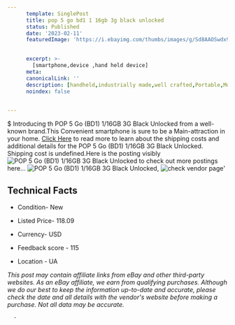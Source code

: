 ```yaml
---
      template: SinglePost
      title: pop 5 go bd1 1 16gb 3g black unlocked
      status: Published
      date: '2023-02-11'
      featuredImage: 'https://i.ebayimg.com/thumbs/images/g/Sd8AAOSwdx9jZ5Mi/s-l225.jpg'
       

      excerpt: >-
        [smartphone,device ,hand held device]
      meta:
      canonicalLink: ''
      description: [handheld,industrially made,well crafted,Portable,Mobile,Compact,Convenient,Lightweight,Maneuverable,Man-portable,Miniature,Carriable,Hand-held,Light,Holdable,Transportable,Mobile device,Pocket-sized,On-the-go,Wireless,Cordless,Compact size,Convenient size, smartphone,device ,hand held device]
      noindex: false
      

---
```

$
      Introducing th POP 5 Go (BD1) 1/16GB 3G Black Unlocked from a well-known brand.This Convenient smartphone is sure to be a Main-attraction in your home. [Click Here](https://www.ebay.com/itm/285132556750?hash=item42633989ce%3Ag%3ASd8AAOSwdx9jZ5Mi&mkevt=1&mkcid=1&mkrid=711-53200-19255-0&campid=%253CePNCampaignId%253E&customid=%253CreferenceId%253E&toolid=10049) to read more to learn about the shipping costs and additional details for the POP 5 Go (BD1) 1/16GB 3G Black Unlocked. Shipping cost is undefined.Here is the posting visibly ![POP 5 Go (BD1) 1/16GB 3G Black Unlocked](https://i.ebayimg.com/thumbs/images/g/Sd8AAOSwdx9jZ5Mi/s-l225.jpg) to check out more postings here... ![POP 5 Go (BD1) 1/16GB 3G Black Unlocked](https://i.ebayimg.com/images/g/Sd8AAOSwdx9jZ5Mi/s-l640.jpg), ![check vendor page](https://origin-galleryplus.ebayimg.com/ws/web/285132556750_2_0_1/225x225.jpg,https://origin-galleryplus.ebayimg.com/ws/web/285132556750_3_0_1/225x225.jpg)'

      

 ## Technical Facts 



     
      

 - Condition- New 


      

 - Listed Price- 118.09 


      

 - Currency- USD 


      

 - Feedback score - 115 


      

 - Location - UA 


      
      

 *_This post may contain affiliate links from eBay and other third-party websites. As an eBay affiliate, we earn from qualifying purchases. Although we do our best to keep the information up-to-date and accurate, please check the date and all details with the vendor's website before making a purchase. Not all data may be accurate._*




      -
